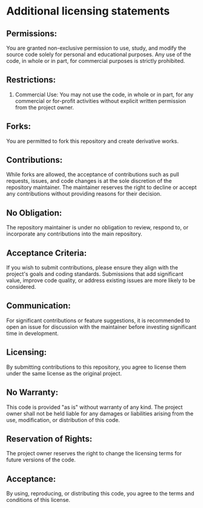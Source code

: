 # Additional licensing statements
## Permissions:
You are granted non-exclusive permission to use, study, and modify the source code solely for personal and educational purposes. Any use of the code, in whole or in part, for commercial purposes is strictly prohibited.

## Restrictions:
1. Commercial Use: You may not use the code, in whole or in part, for any commercial or for-profit activities without explicit written permission from the project owner.

## Forks:
You are permitted to fork this repository and create derivative works.

## Contributions:
While forks are allowed, the acceptance of contributions such as pull requests, issues, and code changes is at the sole discretion of the repository maintainer. The maintainer reserves the right to decline or accept any contributions without providing reasons for their decision.

## No Obligation:
The repository maintainer is under no obligation to review, respond to, or incorporate any contributions into the main repository.

## Acceptance Criteria:
If you wish to submit contributions, please ensure they align with the project's goals and coding standards. Submissions that add significant value, improve code quality, or address existing issues are more likely to be considered.

## Communication:
For significant contributions or feature suggestions, it is recommended to open an issue for discussion with the maintainer before investing significant time in development.

## Licensing:
By submitting contributions to this repository, you agree to license them under the same license as the original project.

## No Warranty:
This code is provided "as is" without warranty of any kind. The project owner shall not be held liable for any damages or liabilities arising from the use, modification, or distribution of this code.

## Reservation of Rights:
The project owner reserves the right to change the licensing terms for future versions of the code.

## Acceptance:
By using, reproducing, or distributing this code, you agree to the terms and conditions of this license.